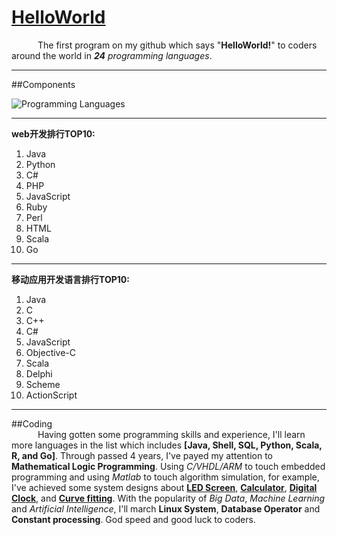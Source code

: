 # [HelloWorld](http://www.xker.com/page/e2015/06/193498.html)
&ensp;&emsp;&ensp;&emsp;The first program on my github which says "**HelloWorld!**" to coders around the world in ***24** programming languages*.
***

##Components  

![Programming Languages](http://i1.piimg.com/588926/4c461d06ba4b966a.png)  

***
**web开发排行TOP10:**  
01. Java  
02. Python  
03. C#  
04. PHP  
05. JavaScript  
06. Ruby  
07. Perl  
08. HTML  
09. Scala  
10. Go  
***  
**移动应用开发语言排行TOP10:**  
01. Java  
02. C  
03. C++  
04. C#  
05. JavaScript  
06. Objective-C  
07. Scala  
08. Delphi  
09. Scheme  
10. ActionScript  
***  
##Coding  
&ensp;&emsp;&ensp;&emsp;Having gotten some programming skills and experience, I'll learn more languages in the list which includes **[Java, Shell, SQL, Python, Scala, R, and Go]**. Through passed 4 years, I've payed my attention to **Mathematical Logic Programming**. Using *C/VHDL/ARM* to touch embedded programming and using *Matlab* to touch algorithm simulation, for example, I've achieved some system designs about [**LED Screen**](https://github.com/caofanCPU/PassedCode/tree/master/ASM/LED显示屏(51单片机)), [**Calculator**](https://github.com/caofanCPU/PassedCode/tree/master/ARM/Calculator(ARM)), [**Digital Clock**](https://github.com/caofanCPU/PassedCode/tree/master/EDA/数字钟), and [**Curve fitting**](https://github.com/caofanCPU/ThreeParameterSpline). With the popularity of *Big Data*, *Machine Learning* and *Artificial Intelligence*, I'll march **Linux System**, **Database Operator** and **Constant processing**. God speed and good luck to coders.